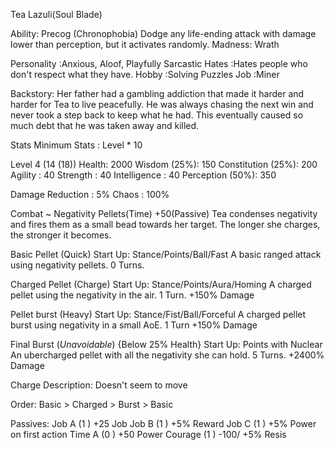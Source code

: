 Tea Lazuli(Soul Blade)
			
Ability: 	Precog (Chronophobia)
Dodge any life-ending attack with damage lower than perception, but it activates randomly.
Madness: 	Wrath

Personality :Anxious, Aloof, Playfully Sarcastic
Hates		:Hates people who don't respect what they have.
Hobby		:Solving Puzzles
Job		    :Miner

Backstory:
Her father had a gambling addiction that made it harder and harder for Tea to live peacefully. He was always chasing the next win and never took a step back to keep what he had. This eventually caused so much debt that he was taken away and killed.



Stats
Minimum Stats : Level * 10

Level 4 (14 (18))
Health: 2000 
Wisdom 	     (25%): 150
Constitution (25%): 200
Agility 		  : 40
Strength 		  : 40
Intelligence	  : 40
Perception 	 (50%): 350

Damage Reduction  : 5%
Chaos 		      : 100%


Combat ~ Negativity Pellets(Time) +50(Passive)
Tea condenses negativity and fires them as a small bead towards her target. The longer she charges, the stronger it becomes.


Basic Pellet (Quick)
Start Up: Stance/Points/Ball/Fast
A basic ranged attack using negativity pellets. 0 Turns.

Charged Pellet (Charge)
Start Up: Stance/Points/Aura/Homing
A charged pellet using the negativity in the air. 1 Turn.
+150% Damage

Pellet burst (Heavy)
Start Up: Stance/Fist/Ball/Forceful
A charged pellet burst using negativity in a small AoE. 1 Turn
+150% Damage

Final Burst (*Unavoidable*) {Below 25% Health}
Start Up: Points with Nuclear
An ubercharged pellet with all the negativity she can hold. 5 Turns.
+2400% Damage

Charge Description: Doesn't seem to move

Order: Basic > Charged > Burst > Basic



Passives:
Job A	 (1 ) +25 Job
Job B    (1 ) +5% Reward
Job C    (1 ) +5% Power on first action
Time A   (0 ) +50 Power
Courage  (1 ) -100/ +5% Resis
